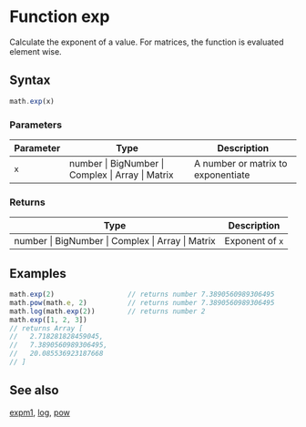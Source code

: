 <!-- Note: This file is automatically generated from source code comments. Changes made in this file will be overridden. -->
# Function exp
Calculate the exponent of a value.
For matrices, the function is evaluated element wise.
## Syntax
```js
math.exp(x)
```
### Parameters
Parameter | Type | Description
--------- | ---- | -----------
`x` | number &#124; BigNumber &#124; Complex &#124; Array &#124; Matrix | A number or matrix to exponentiate
### Returns
Type | Description
---- | -----------
number &#124; BigNumber &#124; Complex &#124; Array &#124; Matrix | Exponent of `x`
## Examples
```js
math.exp(2)                  // returns number 7.3890560989306495
math.pow(math.e, 2)          // returns number 7.3890560989306495
math.log(math.exp(2))        // returns number 2
math.exp([1, 2, 3])
// returns Array [
//   2.718281828459045,
//   7.3890560989306495,
//   20.085536923187668
// ]
```
## See also
[expm1](expm1.md),
[log](log.md),
[pow](pow.md)
